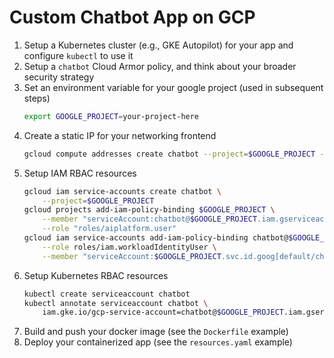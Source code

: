 # Custom Chatbot App on GCP

1. Setup a Kubernetes cluster (e.g., GKE Autopilot) for your app and configure `kubectl` to use it
1. Setup a `chatbot` Cloud Armor policy, and think about your broader security strategy
1. Set an environment variable for your google project (used in subsequent steps)
    ```bash
    export GOOGLE_PROJECT=your-project-here
    ```
1. Create a static IP for your networking frontend
    ```bash
    gcloud compute addresses create chatbot --project=$GOOGLE_PROJECT --global
    ```
1. Setup IAM RBAC resources
    ```bash
    gcloud iam service-accounts create chatbot \
        --project=$GOOGLE_PROJECT
    gcloud projects add-iam-policy-binding $GOOGLE_PROJECT \
        --member "serviceAccount:chatbot@$GOOGLE_PROJECT.iam.gserviceaccount.com" \
        --role "roles/aiplatform.user"
    gcloud iam service-accounts add-iam-policy-binding chatbot@$GOOGLE_PROJECT.iam.gserviceaccount.com \
        --role roles/iam.workloadIdentityUser \
        --member "serviceAccount:$GOOGLE_PROJECT.svc.id.goog[default/chatbot]"
    ```
1. Setup Kubernetes RBAC resources
    ```bash
    kubectl create serviceaccount chatbot
    kubectl annotate serviceaccount chatbot \
        iam.gke.io/gcp-service-account=chatbot@$GOOGLE_PROJECT.iam.gserviceaccount.com
    ```
1. Build and push your docker image (see the `Dockerfile` example)
1. Deploy your containerized app (see the `resources.yaml` example)
